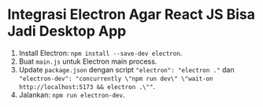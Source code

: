 # Integrasi Electron Agar React JS Bisa Jadi Desktop App
1. Install Electron: `npm install --save-dev electron`.
2. Buat `main.js` untuk Electron main process.
3. Update `package.json` dengan script `"electron": "electron ."` dan `"electron-dev": "concurrently \"npm run dev\" \"wait-on http://localhost:5173 && electron .\""`.
4. Jalankan: `npm run electron-dev`.